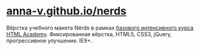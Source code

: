 # [anna-v.github.io/nerds](http://anna-v.github.io/nerds/)
Вёрстка учебного макета Nёrds в рамках [базового интенсивного курса HTML Academy](https://htmlacademy.ru/intensive).
Фиксированная вёрстка, HTML5, CSS3, jQuery, прогрессивное улучшение. IE9+.
